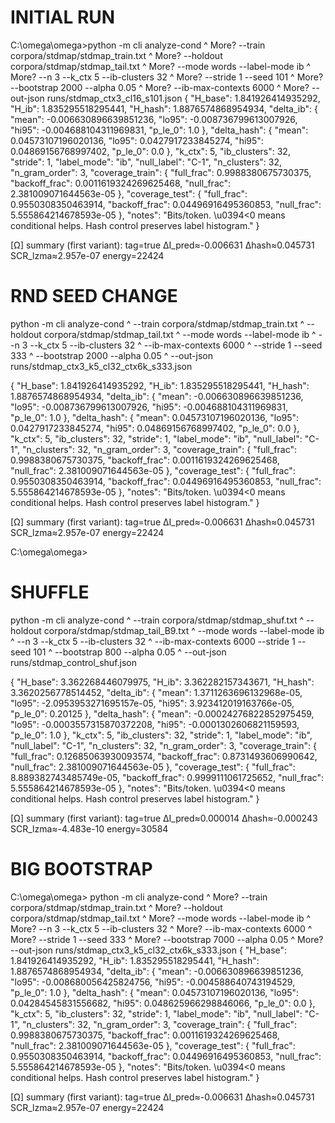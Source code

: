 # INITIAL RUN


C:\omega\omega>python -m cli analyze-cond ^
More?   --train corpora/stdmap/stdmap_train.txt ^
More?   --holdout corpora/stdmap/stdmap_tail.txt ^
More?   --mode words --label-mode ib ^
More?   --n 3 --k_ctx 5 --ib-clusters 32 ^
More?   --stride 1 --seed 101 ^
More?   --bootstrap 2000 --alpha 0.05 ^
More?   --ib-max-contexts 6000 ^
More?   --out-json runs/stdmap_ctx3_cl16_s101.json
 {
  "H_base": 1.841926414935292,
  "H_ib": 1.835295518295441,
  "H_hash": 1.8876574868954934,
  "delta_ib": {
    "mean": -0.006630896639851236,
    "lo95": -0.008736799613007926,
    "hi95": -0.004688104311969831,
    "p_le_0": 1.0
  },
  "delta_hash": {
    "mean": 0.04573107196020136,
    "lo95": 0.0427917233845274,
    "hi95": 0.04869156768997402,
    "p_le_0": 0.0
  },
  "k_ctx": 5,
  "ib_clusters": 32,
  "stride": 1,
  "label_mode": "ib",
  "null_label": "C-1",
  "n_clusters": 32,
  "n_gram_order": 3,
  "coverage_train": {
    "full_frac": 0.9988380675730375,
    "backoff_frac": 0.0011619324269625468,
    "null_frac": 2.381009071644563e-05
  },
  "coverage_test": {
    "full_frac": 0.9550308350463914,
    "backoff_frac": 0.04496916495360853,
    "null_frac": 5.555864214678593e-05
  },
  "notes": "Bits/token. \u0394<0 means conditional helps. Hash control preserves label histogram."
}

[Ω] summary (first variant):
  tag=true  ΔI_pred≈-0.006631  Δhash≈0.045731  SCR_lzma≈2.957e-07  energy=22424
  
  
# RND SEED CHANGE  
  
  
python -m cli analyze-cond ^
  --train corpora/stdmap/stdmap_train.txt ^
  --holdout corpora/stdmap/stdmap_tail.txt ^
  --mode words --label-mode ib ^
  --n 3 --k_ctx 5 --ib-clusters 32 ^
  --ib-max-contexts 6000 ^
  --stride 1 --seed 333 ^
  --bootstrap 2000 --alpha 0.05 ^
  --out-json runs/stdmap_ctx3_k5_cl32_ctx6k_s333.json


{
  "H_base": 1.841926414935292,
  "H_ib": 1.835295518295441,
  "H_hash": 1.8876574868954934,
  "delta_ib": {
    "mean": -0.006630896639851236,
    "lo95": -0.008736799613007926,
    "hi95": -0.004688104311969831,
    "p_le_0": 1.0
  },
  "delta_hash": {
    "mean": 0.04573107196020136,
    "lo95": 0.0427917233845274,
    "hi95": 0.04869156768997402,
    "p_le_0": 0.0
  },
  "k_ctx": 5,
  "ib_clusters": 32,
  "stride": 1,
  "label_mode": "ib",
  "null_label": "C-1",
  "n_clusters": 32,
  "n_gram_order": 3,
  "coverage_train": {
    "full_frac": 0.9988380675730375,
    "backoff_frac": 0.0011619324269625468,
    "null_frac": 2.381009071644563e-05
  },
  "coverage_test": {
    "full_frac": 0.9550308350463914,
    "backoff_frac": 0.04496916495360853,
    "null_frac": 5.555864214678593e-05
  },
  "notes": "Bits/token. \u0394<0 means conditional helps. Hash control preserves label histogram."
}

[Ω] summary (first variant):
  tag=true  ΔI_pred≈-0.006631  Δhash≈0.045731  SCR_lzma≈2.957e-07  energy=22424

C:\omega\omega>

# SHUFFLE

python -m cli analyze-cond ^
  --train corpora/stdmap/stdmap_shuf.txt ^
  --holdout corpora/stdmap/stdmap_tail_B9.txt ^
  --mode words --label-mode ib ^
  --n 3 --k_ctx 5 --ib-clusters 32 ^
  --ib-max-contexts 6000 --stride 1 --seed 101 ^
  --bootstrap 800 --alpha 0.05 ^
  --out-json runs/stdmap_control_shuf.json
  
  
{
  "H_base": 3.362268446079975,
  "H_ib": 3.362282157343671,
  "H_hash": 3.3620256778514452,
  "delta_ib": {
    "mean": 1.3711263696132968e-05,
    "lo95": -2.0953953271695157e-05,
    "hi95": 3.923412019163766e-05,
    "p_le_0": 0.20125
  },
  "delta_hash": {
    "mean": -0.00024276822852975459,
    "lo95": -0.0003557315870372208,
    "hi95": -0.0001302606821159593,
    "p_le_0": 1.0
  },
  "k_ctx": 5,
  "ib_clusters": 32,
  "stride": 1,
  "label_mode": "ib",
  "null_label": "C-1",
  "n_clusters": 32,
  "n_gram_order": 3,
  "coverage_train": {
    "full_frac": 0.12685063930093574,
    "backoff_frac": 0.8731493606990642,
    "null_frac": 2.381009071644563e-05
  },
  "coverage_test": {
    "full_frac": 8.889382743485749e-05,
    "backoff_frac": 0.9999111061725652,
    "null_frac": 5.555864214678593e-05
  },
  "notes": "Bits/token. \u0394<0 means conditional helps. Hash control preserves label histogram."
}

[Ω] summary (first variant):
  tag=true  ΔI_pred≈0.000014  Δhash≈-0.000243  SCR_lzma≈-4.483e-10  energy=30584



# BIG BOOTSTRAP

C:\omega\omega>  python -m cli analyze-cond ^
More?   --train corpora/stdmap/stdmap_train.txt ^
More?   --holdout corpora/stdmap/stdmap_tail.txt ^
More?   --mode words --label-mode ib ^
More?   --n 3 --k_ctx 5 --ib-clusters 32 ^
More?   --ib-max-contexts 6000 ^
More?   --stride 1 --seed 333 ^
More?   --bootstrap 7000 --alpha 0.05 ^
More?   --out-json runs/stdmap_ctx3_k5_cl32_ctx6k_s333.json
 {
  "H_base": 1.841926414935292,
  "H_ib": 1.835295518295441,
  "H_hash": 1.8876574868954934,
  "delta_ib": {
    "mean": -0.006630896639851236,
    "lo95": -0.008680056425824756,
    "hi95": -0.004588640743194529,
    "p_le_0": 1.0
  },
  "delta_hash": {
    "mean": 0.04573107196020136,
    "lo95": 0.04284545831556682,
    "hi95": 0.048625966298846066,
    "p_le_0": 0.0
  },
  "k_ctx": 5,
  "ib_clusters": 32,
  "stride": 1,
  "label_mode": "ib",
  "null_label": "C-1",
  "n_clusters": 32,
  "n_gram_order": 3,
  "coverage_train": {
    "full_frac": 0.9988380675730375,
    "backoff_frac": 0.0011619324269625468,
    "null_frac": 2.381009071644563e-05
  },
  "coverage_test": {
    "full_frac": 0.9550308350463914,
    "backoff_frac": 0.04496916495360853,
    "null_frac": 5.555864214678593e-05
  },
  "notes": "Bits/token. \u0394<0 means conditional helps. Hash control preserves label histogram."
}

[Ω] summary (first variant):
  tag=true  ΔI_pred≈-0.006631  Δhash≈0.045731  SCR_lzma≈2.957e-07  energy=22424